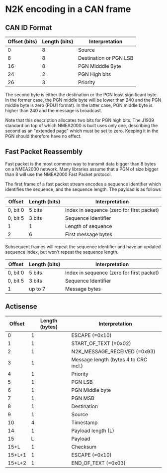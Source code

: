 # N2K encoding in a CAN frame

## CAN ID Format

| Offset (bits) | Length (bits) | Interpretation         |
|--------|---------------|------------------------|
| 0      | 8             | Source                 |
| 8      | 8             | Destination or PGN LSB |
| 16     | 8             | PGN Midddle Byte       |
| 24     | 2             | PGN High bits          |
| 26     | 3             | Priority               |

The second byte is either the destination or the PGN least significant
byte. In the former case, the PGN middle byte will be lower than 240
and the PGN middle byte is zero (PDU1 format). In the latter case, PGN
middle byte is higher than 240 and the message is broadcast.

Note that this description allocates two bits for PGN high bits. The J1939
standard on top of which NMEA2000 is built uses only one, describing the
second as an "extended page" which must be set to zero. Keeping it in the PGN
should therefore have no effect.

## Fast Packet Reassembly

Fast packet is the most common way to transmit data bigger than 8 bytes
on a NMEA2000 network. Many libraries assume that a PGN of size bigger
than 8 will use the NMEA2000 Fast Packet protocol.

The first frame of a fast packet stream encodes a sequence identifier
which identifies the sequence, and the sequence length. The payload is as
follows

| Offset | Length (bits) | Interpretation         |
|--------|---------------|------------------------|
| 0, bit 0 | 5 bits      | Index in sequence (zero for first packet) |
| 0, bit 5 | 3 bits      | Sequence Identifier |
| 1 | 1      | Length of sequence |
| 2 | 6      | First message bytes |

Subsequent frames will repeat the sequence identifier and have an updated
sequence index, but won't repeat the sequence length.

| Offset | Length (bits) | Interpretation         |
|--------|---------------|------------------------|
| 0, bit 0 | 5 bits      | Index in sequence (zero for first packet) |
| 0, bit 5 | 3 bits      | Sequence Identifier |
| 1 | up to 7      | Message bytes |

## Actisense

| Offset | Length (bytes) | Interpretation         |
|--------|----------------|------------------------|
| 0      | 1              | ESCAPE (=0x10)         |
| 1      | 1              | START_OF_TEXT (=0x02)  |
| 2      | 1              | N2K_MESSAGE_RECEIVED (=0x93)  |
| 3      | 1              | Message length (bytes 4 to CRC incl.) |
| 4      | 1              | Priority |
| 5      | 1              | PGN LSB |
| 6      | 1              | PGN Middle byte |
| 7      | 1              | PGN MSB |
| 8      | 1              | Destination |
| 9      | 1              | Source |
| 10     | 4              | Timestamp |
| 14     | 1              | Payload length (L) |
| 15     | L              | Payload |
| 15+L   | 1              | Checksum |
| 15+L+1 | 1              | ESCAPE (=0x10)         |
| 15+L+2 | 1              | END_OF_TEXT (=0x03)  |
